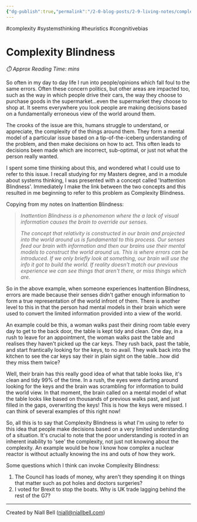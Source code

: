 ```yaml
---
{"dg-publish":true,"permalink":"/2-0-blog-posts/2-9-living-notes/complexity-blindness/","title":"Complexity Blindness","hide":true,"noteIcon":"","created":"2024-12-13T15:31:40.723+00:00","updated":"2024-12-13T16:11:30.614+00:00"}
---
```


#complexity #systemsthinking #heuristics #congnitivebias
# Complexity Blindness
<p id="reading-time" style="font-style: italic;">⏱️ Approx Reading Time:  <span id="inserted-text"></span> mins</p>
So often in my day to day life I run into people/opinions which fall foul to the same errors. Often these concern politics, but other areas are impacted too, such as the way in which people drive their cars, the way they choose to purchase goods in the supermarket...even the supermarket they choose to shop at. It seems everywhere you look people are making decisions based on a fundamentally erroneous view of the world around them.

The crooks of the issue are this, humans struggle to understand, or appreciate, the complexity of the things around them. They form a mental model of a particular issue based on a tip-of-the-iceberg understanding of the problem, and then make decisions on how to act. This often leads to decisions been made which are incorrect, sub-optimal, or just not what the person really wanted.

I spent some time thinking about this, and wondered what I could use to refer to this issue. I recall studying for my Masters degree, and in a module about systems thinking, I was presented with a concept called 'Inattention Blindness'. Immediately I make the link between the two concepts and this resulted in me beginning to refer to this problem as Complexity Blindness.

Copying from my notes on Inattention Blindness:

> *Inattention Blindness is a phenomenon where the a lack of visual information causes the brain to override our senses.*
> 
> *The concept that relativity is constructed in our brain and projected into the world around us is fundamental to this process. Our senses feed our brain with information and then our brains use their mental models to construct the world around us. This is where errors can be introduced. If we only briefly look at something, our brain will use the info it got to build the world. If reality doesn't match our previous experience we can see things that aren't there, or miss things which are.*

So in the above example, when someone experiences Inattention Blindness, errors are made because their senses didn't gather enough information to form a true representation of the world infront of them. There is another level to this in that the person had mental models in their brain which were used to convert the limited information provided into a view of the world.

An example could be this, a woman walks past their dining room table every day to get to the back door, the table is kept tidy and clean. One day, in a rush to leave for an appointment, the woman walks past the table and realises they haven't picked up the car keys. They rush back, past the table, and start frantically looking for the keys, to no avail. They walk back into the kitchen to see the car keys say their in plain sight on the table...how did they miss them twice?

Well, their brain has this really good idea of what that table looks like, it's clean and tidy 99% of the time. In a rush, the eyes were darting around looking for the keys and the brain was scrambling for information to build the world view. In that moment, the brain called on a mental model of what the table looks like based on thousands of previous walks past, and just filled in the gaps, overwriting the keys! This is how the keys were missed. I can think of several examples of this right now!

So, all this is to say that Complexity Blindness is what I'm using to refer to this idea that people make decisions based on a very limited understanding of a situation. It's crucial to note that the poor understanding is rooted in an inherent inability to 'see' the complexity, not just not knowing about the complexity. An example would be how I know how complex a nuclear reactor is without actually knowing the ins and outs of how they work.

Some questions which I think can invoke Complexity Blindness:

1. The Council has loads of money, why aren't they spending it on things that matter such as pot holes and doctors surgeries?
2. I voted for Brexit to stop the boats. Why is UK trade lagging behind the rest of the G7?




---
Created by Niall Bell (niall@niallbell.com)